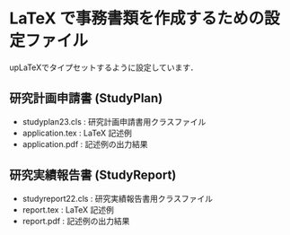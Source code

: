 # LaTeX で事務書類を作成するための設定ファイル

upLaTeXでタイプセットするように設定しています．

## 研究計画申請書 (StudyPlan)

- studyplan23.cls : 研究計画申請書用クラスファイル
- application.tex : LaTeX 記述例
- application.pdf : 記述例の出力結果

## 研究実績報告書 (StudyReport)

- studyreport22.cls : 研究実績報告書用クラスファイル
- report.tex : LaTeX 記述例
- report.pdf : 記述例の出力結果